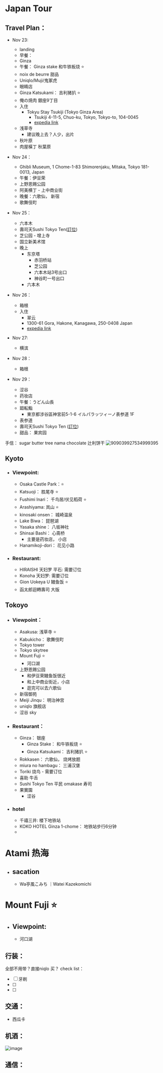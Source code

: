 # Japan Tour

## Travel Plan：
- Nov 23:
  - landing
  - 早餐：
  - Ginza
  - 午餐： Ginza stake 和牛铁板烧 ⭐
  - noix de beurre 甜品
  - Uniqlo/Muji/鬼冢虎 
  - 眼睛店
  - Ginza Katsukami： 吉利猪扒 ⭐
  - 俺の焼肉 銀座9丁目
  - 入住
    - Tokyu Stay Tsukiji (Tokyo Ginza Area)
      - Tsukiji 4-11-5, Chuo-ku, Tokyo, Tokyo-to, 104-0045
      - [expedia link](https://www.expedia.com/trips/egti-UPP-7Y6-QDBA/details/M2NlYzAxMWItNjI0ZC01ZTE5LTljZTQtN2ZkMzVhNGM2YzU3Ozg1NWY4YzY2LTlkZDQtNDQ3Yi04MDNkLWE5MmFiOTIxN2Q0N18w)
  - 浅草寺
    - 建议晚上去？人少，出片
  - 秋叶原
  - 肉屋橫丁 秋葉原

- Nov 24：
  - Ghibli Museum, 1 Chome-1-83 Shimorenjaku, Mitaka, Tokyo 181-0013, Japan
  - 午餐：伊豆荣 
  - 上野恩赐公园
  - 阿美横丁 - 上中商业街
  - 晚餐：六歌仙， 新宿
  - 歌舞伎町
 
- Nov 25：
  - 六本木
  - 壽司天Sushi Tokyo Ten([訂位](http://sushitokyo-ten.com))
  - 芝公园 - 增上寺
  - 国立新美术馆
  - 晚上
    - 东京塔
      - 赤羽桥站
      - 芝公园
      - 六本木站3号出口
      - 神谷町一号出口
    - 六本木

- Nov 26：
  - 箱根
  - 入住
    - 翠云
    - 1300-61 Gora, Hakone, Kanagawa, 250-0408 Japan
    - [expedia link](https://www.expedia.com/trips/egti-UPP-7Y6-QDBA/details/ZDBlYWU0ZWEtZTBjMS01NjZkLTgyYWEtYWNjZGZlNjQ2ZGY4O2U4NDUzNmM5LTg0MmUtNDg1OC1iYWI1LTY3OTllMGU4MDE4Y18w)
- Nov 27:
  - 横滨
- Nov 28：
  - 箱根
- Nov 29：
  - 涩谷
  - 药妆店
  - 午餐：うどん山長
  - 廻転鮨 
    - 東京都涉谷區神宮前5-1-6 イルパラッツィーノ表参道 1F
  - 表参道
  - 壽司天Sushi Tokyo Ten ([訂位](http://sushitokyo-ten.com))
  - 甜品： 果宾园

手信：
sugar butter tree
nama chocolate 
辻利饼干
![909039927534999395](https://github.com/user-attachments/assets/f056851d-9ef6-47ce-8ee5-4d3bd297d531)


## Kyoto
- ### Viewpoint:
  - Osaka Castle Park：⭐
  - Katsuoji： 胜尾寺 ⭐
  - Fushimi Inari： 千鸟居/伏见稻荷 ⭐
  - Arashiyama: 岚山 ⭐
  - kinosaki onsen： 城崎温泉
  - Lake Biwa： 琵琶湖
  - Yasaka shine： 八坂神社
  - Shinsai Bashi： 心斋桥
    - 主要是药妆店， 小店  
  - Hanamikoji-dori： 花见小路
- ### Restaurant:
  - HIRAISHI 天妇罗 平石: 需要订位
  - Konoha 天妇罗: 需要订位
  - Gion Uokeya U 鳗鱼饭 ⭐
  - 函太郎迴轉壽司 大版

## Tokoyo
- ### Viewpoint：
  - Asakusa: 浅草寺 ⭐
  - Kabukicho： 歌舞伎町
  - Tokyo tower
  - Tokyo skytree
  - Mount Fuji ⭐
    - 河口湖
  - 上野恩赐公园
    - 和伊豆荣鳗鱼饭很近
    - 和上中商业街近，小店
    - 逛完可以去六歌仙
  - 新宿御苑
  - Meiji Jinqu： 明治神宫
  - uniqlo 旗舰店
  - 涩谷 sky
- ### Restaurant：
  - Ginza： 银座
    - Ginza Stake： 和牛铁板烧 ⭐
    - Ginza Katsukami： 吉利猪扒 ⭐
  - Rokkasen： 六歌仙， 烧烤放题
  - miura no hambagu： 三浦汉堡
  - Toriki 烧鸟  - 需要订位
  - 喜助 牛舌
  - Sushi Tokyo Ten 平民 omakase 寿司
  - 果實園
    - 涩谷
   
- ### hotel
  - 千禧三井: 楼下地铁站
  - KOKO HOTEL Ginza 1-chome： 地铁站步行6分钟
  - 	

# Atami 热海
- ## sacation
  - Wa亭風こみち ｜Watei Kazekomichi
 
# Mount Fuji ⭐
- ## Viewpoint:
  - 河口湖

  
## 行装：
全部不用带？直接niqlo 买？
check list：
- [ ] 牙刷
- [ ]
- [ ]


## 交通：
- 西瓜卡

## 机酒：
![image](https://github.com/user-attachments/assets/b136d4b4-bb43-4088-ba88-9511f5d484cb)




## 通信：

